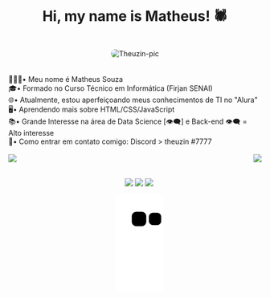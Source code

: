 <div align="center">
  <h1> Hi, my name is Matheus! 🕷 </h1>
<div align="center"><br>
  <img align="center" alt="Theuzin-pic" height="150" style="border-radius:50px;" src="https://cdn.discordapp.com/attachments/732001099900387413/1000431173387956287/300115fcb328c5fc1b225a75a2b94538_copiar.jpg?width=676&height=676">

</div>
<br>
<div align="left"><br>
🙋🏿‍♂️• Meu nome é Matheus Souza <br>
🎓• Formado no Curso Técnico em Informática (Firjan SENAI) <br>
🌐• Atualmente, estou aperfeiçoando meus conhecimentos de TI no "Alura" <br>
🖥• Aprendendo mais sobre HTML/CSS/JavaScript <br>
📚• Grande Interesse na área de Data Science [👁‍🗨] e Back-end 👁‍🗨 = Alto interesse <br>
👾• Como entrar em contato comigo: Discord > theuzin #7777 <br>

<br>
</div>
  <div align="right">
  <a href="https://github.com/theuzin-exe">
  <img align ="left" height="180em" src="https://github-readme-stats.vercel.app/api?username=theuzin-exe&show_icons=true&title_color=c91c10&icon_color=c91c10&bg_color=030000&border_color=c91c10&text_color=ffffff"/>
   <img height="180em" src="https://github-readme-stats.vercel.app/api?username=theuzin-exe&show_icons=true&title_color=c91c10&icon_color=c91c10&bg_color=030000&border_color=c91c10&text_color=ffffff"/>
</div>

  
  
  ##
 
<div> 
  <a href="https://www.youtube.com/channel/UCSWQwpTb26crI0h79n0qWIA" target="_blank"><img src="https://img.shields.io/badge/YouTube-FF0000?style=for-the-badge&logo=youtube&logoColor=white" target="_blank"></a>
  <a href = "mailto:matheus.ssouza026@gmail.com"><img src="https://img.shields.io/badge/-Gmail-%23333?style=for-the-badge&logo=gmail&logoColor=white" target="_blank"></a>
  <a href="https://www.linkedin.com/in/theuzexe/" target="_blank"><img src="https://img.shields.io/badge/-LinkedIn-%230077B5?style=for-the-badge&logo=linkedin&logoColor=white" target="_blank"></a> 
 
  ![Snake animation](https://github.com/rafaballerini/rafaballerini/blob/output/github-contribution-grid-snake.svg)
 
</div>
